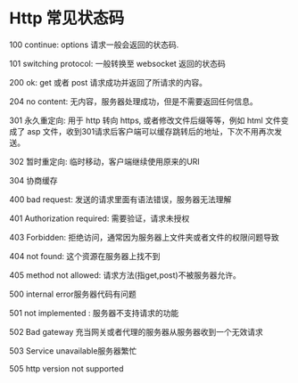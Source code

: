 # Http 常见状态码



100 continue: options 请求一般会返回的状态码.

101 switching protocol: 一般转换至 websocket 返回的状态码

200 ok: get 或者 post 请求成功并返回了所请求的内容。

204 no content: 无内容，服务器处理成功，但是不需要返回任何信息。



301 永久重定向: 用于 http 转向 https, 或者修改文件后缀等等，例如 html 文件变成了 asp 文件，收到301请求后客户端可以缓存跳转后的地址，下次不用再次发送。

302 暂时重定向: 临时移动，客户端继续使用原来的URI

304 协商缓存



400 bad request: 发送的请求里面有语法错误，服务器无法理解

401 Authorization required: 需要验证，请求未授权

403 Forbidden: 拒绝访问，通常因为服务器上文件夹或者文件的权限问题导致

404 not found: 这个资源在服务器上找不到

405 method not allowed: 请求方法(指get,post)不被服务器允许。



500 internal error服务器代码有问题

501 not implemented : 服务器不支持请求的功能

502 Bad gateway 充当网关或者代理的服务器从服务器收到一个无效请求

503 Service unavailable服务器繁忙

505 http version not supported

